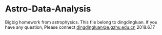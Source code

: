 # Astro-Data-Analysis
Bigbig homework from astrophysics.
This file belong to dingdingluan. 
If you have any question,
Please connect dingdingluan@e.gzhu.edu.cn
2018.6.17
